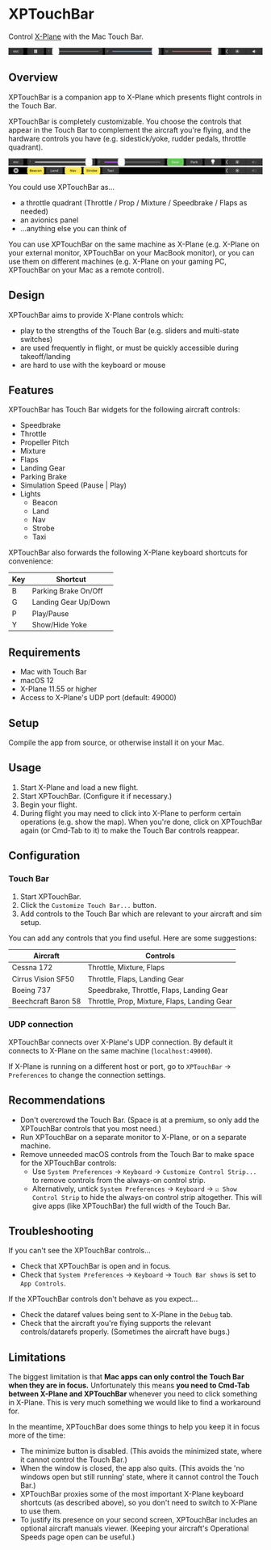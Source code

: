 # XPTouchBar

Control [X-Plane](https://www.x-plane.com) with the Mac Touch Bar.

![Screenshot](img/tpm.png)

## Overview

XPTouchBar is a companion app to X-Plane which presents flight controls in the Touch Bar.

XPTouchBar is completely customizable. You choose the controls that appear in the Touch Bar to complement the aircraft you're flying, and the hardware controls you have (e.g. sidestick/yoke, rudder pedals, throttle quadrant).

![Screenshot](img/jet.png)
![Screenshot](img/lights.png)

You could use XPTouchBar as...

- a throttle quadrant (Throttle / Prop / Mixture / Speedbrake / Flaps as needed)
- an avionics panel
- ...anything else you can think of

You can use XPTouchBar on the same machine as X-Plane (e.g. X-Plane on your external monitor, XPTouchBar on your MacBook monitor), or you can use them on different machines (e.g. X-Plane on your gaming PC, XPTouchBar on your Mac as a remote control).

## Design

XPTouchBar aims to provide X-Plane controls which:

- play to the strengths of the Touch Bar (e.g. sliders and multi-state switches)
- are used frequently in flight, or must be quickly accessible during takeoff/landing
- are hard to use with the keyboard or mouse

## Features

XPTouchBar has Touch Bar widgets for the following aircraft controls:

- Speedbrake
- Throttle
- Propeller Pitch
- Mixture
- Flaps
- Landing Gear
- Parking Brake
- Simulation Speed (Pause | Play)
- Lights
  - Beacon
  - Land
  - Nav
  - Strobe
  - Taxi
  
XPTouchBar also forwards the following X-Plane keyboard shortcuts for convenience:

| Key | Shortcut             |
|-----|----------------------|
| B   | Parking Brake On/Off |
| G   | Landing Gear Up/Down |
| P   | Play/Pause           |
| Y   | Show/Hide Yoke       |

## Requirements

- Mac with Touch Bar
- macOS 12
- X-Plane 11.55 or higher
- Access to X-Plane's UDP port (default: 49000)

## Setup

Compile the app from source, or otherwise install it on your Mac.

## Usage

1. Start X-Plane and load a new flight.
2. Start XPTouchBar. (Configure it if necessary.)
3. Begin your flight.
4. During flight you may need to click into X-Plane to perform certain operations (e.g. show the map). When you're done, click on XPTouchBar again (or Cmd-Tab to it) to make the Touch Bar controls reappear.

## Configuration

### Touch Bar

1. Start XPTouchBar.
2. Click the `Customize Touch Bar...` button.
3. Add controls to the Touch Bar which are relevant to your aircraft and sim setup.

You can add any controls that you find useful. Here are some suggestions:

| Aircraft            | Controls                                     |
|---------------------|----------------------------------------------|
| Cessna 172          | Throttle, Mixture, Flaps                     |
| Cirrus Vision SF50  | Throttle, Flaps, Landing Gear                |
| Boeing 737          | Speedbrake, Throttle, Flaps, Landing Gear    |
| Beechcraft Baron 58 | Throttle, Prop, Mixture, Flaps, Landing Gear |

### UDP connection

XPTouchBar connects over X-Plane's UDP connection. By default it connects to X-Plane on the same machine (`localhost:49000`).

If X-Plane is running on a different host or port, go to `XPTouchBar` → `Preferences` to change the connection settings.

## Recommendations

- Don't overcrowd the Touch Bar. (Space is at a premium, so only add the XPTouchBar controls that you most need.)
- Run XPTouchBar on a separate monitor to X-Plane, or on a separate machine.
- Remove unneeded macOS controls from the Touch Bar to make space for the XPTouchBar controls:
  - Use `System Preferences` → `Keyboard` → `Customize Control Strip...` to remove controls from the always-on control strip.
  - Alternatively, untick `System Preferences` → `Keyboard` → `☑️ Show Control Strip` to hide the always-on control strip altogether. This will give apps (like XPTouchBar) the full width of the Touch Bar.

## Troubleshooting

If you can't see the XPTouchBar controls...

- Check that XPTouchBar is open and in focus.
- Check that `System Preferences` → `Keyboard` → `Touch Bar shows` is set to `App Controls`.

If the XPTouchBar controls don't behave as you expect...

- Check the dataref values being sent to X-Plane in the `Debug` tab.
- Check that the aircraft you're flying supports the relevant controls/datarefs properly. (Sometimes the aircraft have bugs.)

## Limitations

The biggest limitation is that **Mac apps can only control the Touch Bar when they are in focus.** Unfortunately this means **you need to Cmd-Tab between X-Plane and XPTouchBar** whenever you need to click something in X-Plane. This is very much something we would like to find a workaround for.

In the meantime, XPTouchBar does some things to help you keep it in focus more of the time:

- The minimize button is disabled. (This avoids the minimized state, where it cannot control the Touch Bar.)
- When the window is closed, the app also quits. (This avoids the 'no windows open but still running' state, where it cannot control the Touch Bar.)
- XPTouchBar proxies some of the most important X-Plane keyboard shortcuts (as described above), so you don't need to switch to X-Plane to use them.
- To justify its presence on your second screen, XPTouchBar includes an optional aircraft manuals viewer. (Keeping your aircraft's Operational Speeds page open can be useful.)